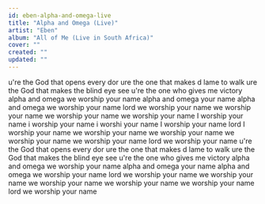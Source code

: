 ```yaml
---
id: eben-alpha-and-omega-live
title: "Alpha and Omega (Live)"
artist: "Eben"
album: "All of Me (Live in South Africa)"
cover: ""
created: ""
updated: ""
---
```


u're the God that opens every dor
ure the one that makes d lame to walk
ure the God that makes the blind eye see
u're the one who gives me victory
alpha and omega
we worship your name
alpha and  omega your name
alpha and omega
we worship your name lord
we worship your name
we worship your name
we worship your name
we worship your name
I worship your name
i worship your name
i worshi your name
I worship your name lord
I worship your name
we worship your name
we worship your name
we worship your name
we worship your name lord
we worship your name
u're the God that opens every dor
ure the one that makes d lame to walk
ure the God that makes the blind eye see
u're the one who gives me victory
alpha and omega
we worship your name
alpha and  omega your name
alpha and omega
we worship your name lord
we worship your name
we worship your name
we worship your name
we worship your name
we worship your name lord
we worship your name